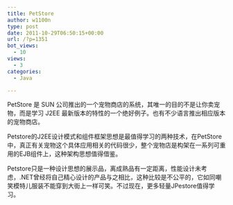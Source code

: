 ```yaml
---
title: PetStore
author: w1100n
type: post
date: 2011-10-29T06:50:15+00:00
url: /?p=1351
bot_views:
  - 10
views:
  - 3
categories:
  - Java

---
```

PetStore 是 SUN 公司推出的一个宠物商店的系统，其唯一的目的不是让你卖宠物，而是学习 J2EE 最新版本的特性的一个绝好例子。也有不少语言推出相应版本的宠物商店。

Petstore的J2EE设计模式和组件框架思想是最值得学习的两种技术，在PetStore中，真正有关宠物这个具体应用相关的代码很少，整个宠物店是构架在一系列可重用的EJB组件上，这种架构思想值得借鉴。

Petstore只是一种设计思想的展示品，离成熟品有一定距离，性能设计未考虑，.NET曾经将自己精心设计的产品与之相比，这种比较是不公平的，它如同嘲笑模特儿服装不能穿到大街上一样可笑。不过现在，更多轻量JPestore值得学习。